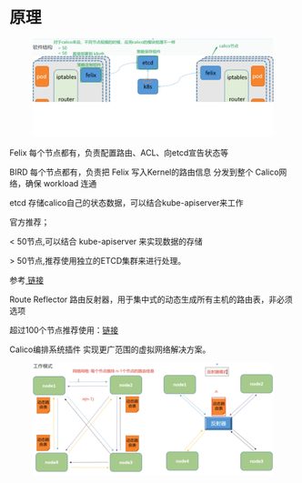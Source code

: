 # 原理

<figure><img src="../../../../../.gitbook/assets/image (23).png" alt=""><figcaption></figcaption></figure>

Felix 每个节点都有，负责配置路由、ACL、向etcd宣告状态等

BIRD 每个节点都有，负责把 Felix 写入Kernel的路由信息 分发到整个 Calico网络，确保 workload 连通

etcd 存储calico自己的状态数据，可以结合kube-apiserver来工作

官方推荐；

< 50节点,可以结合 kube-apiserver 来实现数据的存储

\> 50节点,推荐使用独立的ETCD集群来进行处理。

参考[ 链接](https://projectcalico.docs.tigera.io/getting-started/kubernetes/self-managed-onprem/onpremises#install-calico)

Route Reflector 路由反射器，用于集中式的动态生成所有主机的路由表，非必须选项

超过100个节点推荐使用：[链接](https://projectcalico.docs.tigera.io/getting-started/kubernetes/rancher#concepts)

Calico编排系统插件 实现更广范围的虚拟网络解决方案。

<figure><img src="../../../../../.gitbook/assets/image (24).png" alt=""><figcaption></figcaption></figure>

